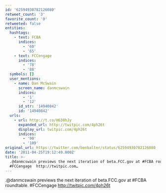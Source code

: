 ```yaml
---
id: '62594930782126080'
retweet_count: '3'
favorite_count: '0'
retweeted: false
entities:
  hashtags:
    - text: FCBA
      indices:
        - '60'
        - '65'
    - text: FCCengage
      indices:
        - '78'
        - '88'
  symbols: []
  user_mentions:
    - name: Dan McSwain
      screen_name: danmcswain
      indices:
        - '1'
        - '12'
      id_str: '14940842'
      id: '14940842'
  urls:
    - url: http://t.co/H638hJy
      expanded_url: http://twitpic.com/4ph26t
      display_url: twitpic.com/4ph26t
      indices:
        - '90'
        - '109'
original_url: https://twitter.com/benbalter/status/62594930782126080
date: '2011-04-25T19:12:49.000Z'
title: >-
  .@danmcswain previews the next iteration of beta.FCC.gov at #FCBA roundtable.
  #FCCengage  http://twitpic.com…
---
```


.@danmcswain previews the next iteration of beta.FCC.gov at #FCBA roundtable. #FCCengage  http://twitpic.com/4ph26t